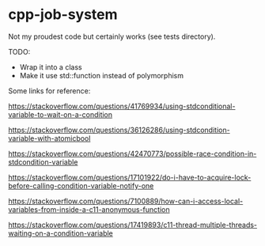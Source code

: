 # cpp-job-system

Not my proudest code but certainly works (see tests directory).

TODO: 
* Wrap it into a class
* Make it use std::function instead of polymorphism

Some links for reference:

https://stackoverflow.com/questions/41769934/using-stdconditional-variable-to-wait-on-a-condition

https://stackoverflow.com/questions/36126286/using-stdcondition-variable-with-atomicbool

https://stackoverflow.com/questions/42470773/possible-race-condition-in-stdcondition-variable

https://stackoverflow.com/questions/17101922/do-i-have-to-acquire-lock-before-calling-condition-variable-notify-one

https://stackoverflow.com/questions/7100889/how-can-i-access-local-variables-from-inside-a-c11-anonymous-function

https://stackoverflow.com/questions/17419893/c11-thread-multiple-threads-waiting-on-a-condition-variable
